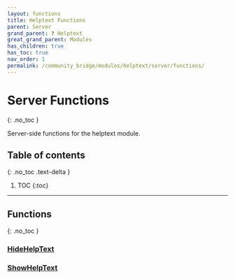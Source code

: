 ```yaml
---
layout: functions
title: Helptext Functions
parent: Server
grand_parent: ❓ Helptext
great_grand_parent: Modules
has_children: true
has_toc: true
nav_order: 1
permalink: /community_bridge/modules/helptext/server/functions/
---
```


# Server Functions
{: .no_toc }

Server-side functions for the helptext module.

## Table of contents
{: .no_toc .text-delta }

1. TOC
{:toc}

---
## Functions
{: .no_toc }


### [HideHelpText](HideHelpText)

### [ShowHelpText](ShowHelpText)



